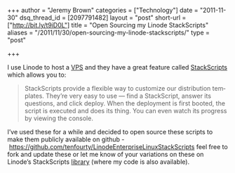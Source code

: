 +++
author = "Jeremy Brown"
categories = ["Technology"]
date = "2011-11-30"
dsq_thread_id = [2097791482]
layout = "post"
short-url = ["http://bit.ly/t9iD0L"]
title = "Open Sourcing my Linode StackScripts"
aliases = "/2011/11/30/open-sourcing-my-linode-stackscripts/"
type = "post"

+++

I use Lin­ode to host a [VPS][1] and they have a great fea­ture called [StackScripts][2] which allows you to:

> StackScripts pro­vide a flex­i­ble way to cus­tomize our dis­tri­b­u­tion tem­plates. They’re very easy to use — find a StackScript, answer its ques­tions, and click deploy. When the deploy­ment is first booted, the script is exe­cuted and does its thing. You can even watch its progress by view­ing the console.

I’ve used these for a while and decided to open source these scripts to make them pub­licly avail­able on github - <https://github.com/tenfourty/LinodeEnterpriseLinuxStackScripts> feel free to fork and update these or let me know of your vari­a­tions on these on Linode’s StackScripts [library][3] (where my code is also available).

 [1]: http://en.wikipedia.org/wiki/Virtual_private_server
 [2]: http://www.linode.com/stackscripts/
 [3]: http://www.linode.com/stackscripts/profile/?tenfourty
